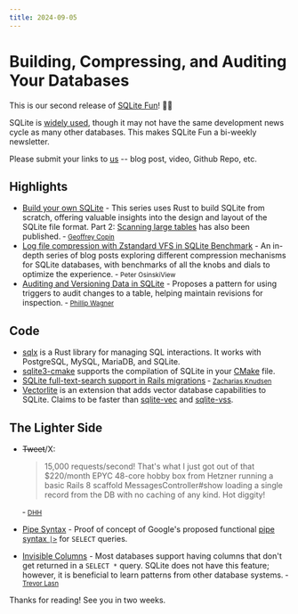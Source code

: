 ```yaml
---
title: 2024-09-05
---
```


# Building, Compressing, and Auditing Your Databases

This is our second release of [SQLite Fun](https://sqlite.fun)! 🎉🥳

SQLite is [widely used](https://sqlite.org/famous.html), though it may not have the same development news cycle as many other databases. This makes SQLite Fun a bi-weekly newsletter.

Please submit your links to [us](mailto:newsletter@sqlite.fun) -- blog post, video, Github Repo, etc.

## Highlights

- [Build your own SQLite](https://blog.sylver.dev/build-your-own-sqlite-part-1-listing-tables) - This series uses Rust to build SQLite from scratch, offering valuable insights into the design and layout of the SQLite file format. Part 2: [Scanning large tables](https://blog.sylver.dev/build-your-own-sqlite-part-2-scanning-large-tables) has also been published. &dash;  <small>[Geoffrey Copin](https://hashnode.com/@Sylver)</small>
- [Log file compression with Zstandard VFS in SQLite Benchmark](https://logdy.dev/blog/post/part-3-log-file-compression-with-zstandard-vfs-in-sqlite-benchmark) - An in-depth series of blog posts exploring different compression mechanisms for SQLite databases, with benchmarks of all the knobs and dials to optimize the experience. &dash; <small>Peter OsinskiView</small>
- [Auditing and Versioning Data in SQLite](https://www.bytefish.de/blog/sqlite_logging_changes.html) - Proposes a pattern for using triggers to audit changes to a table, helping maintain revisions for inspection. &dash; <small>[Phillip Wagner](https://www.bytefish.de/)</small>

## Code
- [sqlx](https://github.com/launchbadge/sqlx) is a Rust library for managing SQL interactions. It works with PostgreSQL, MySQL, MariaDB, and SQLite.  
- [sqlite3-cmake](https://github.com/sjinks/sqlite3-cmake) supports the compilation of SQLite in your [CMake](https://cmake.org/) file. 
- [SQLite full-text-search support in Rails migrations](https://github.com/rails/rails/pull/52354) &dash; <small>[Zacharias Knudsen](https://github.com/zachasme)</small>
- [Vectorlite](https://1yefuwang1.github.io/vectorlite/markdown/overview.html) is an extension that adds vector database capabilities to SQLite. Claims to be faster than [sqlite-vec](https://github.com/asg017/sqlite-vec) and [sqlite-vss](https://github.com/asg017/sqlite-vss).

## The Lighter Side
- ~~Tweet~~/X:
  > 15,000 requests/second! That's what I just got out of that $220/month EPYC 48-core hobby box from Hetzner running a basic Rails 8 scaffold MessagesController#show loading a single record from the DB with no caching of any kind. Hot diggity!
  
     &dash; <small>[DHH](https://x.com/dhh/status/1830374290359021605)</small>

- [Pipe Syntax](https://sqlite.org/forum/forumpost/5f218012b6e1a9db) - Proof of concept of Google's proposed functional [pipe syntax `|>`](https://www.vldb.org/pvldb/vol17/p4051-shute.pdf) for `SELECT` queries.
- [Invisible Columns](https://www.trevorlasn.com/blog/invisible-columns-in-sql) - Most databases support having columns that don't get returned in a `SELECT *` query. SQLite does not have this feature; however, it is beneficial to learn patterns from other database systems. &dash; <small>[Trevor Lasn](https://www.trevorlasn.com)</small>

Thanks for reading! See you in two weeks.